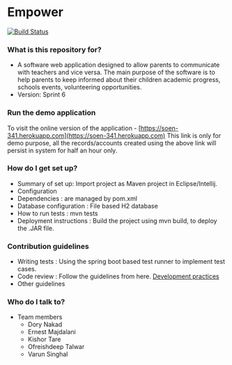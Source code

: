 # Empower #

[![Build Status](https://travis-ci.com/varunsinghal/soen-341.svg?branch=master)](https://travis-ci.com/varunsinghal/soen-341)

### What is this repository for? ###

* A software web application designed to allow parents to communicate with teachers and vice versa. The main purpose of the software is to help parents to keep informed about their children academic progress, schools events, volunteering opportunities. 
* Version: Sprint 6


### Run the demo application ###
To visit the online version of the application - [https://soen-341.herokuapp.com](https://soen-341.herokuapp.com)
This link is only for demo purpose, all the records/accounts created using the above link will persist in system for half an hour only.

### How do I get set up? ###

* Summary of set up: Import project as Maven project in Eclipse/Intellij.
* Configuration
* Dependencies : are managed by pom.xml
* Database configuration : File based H2 database
* How to run tests : mvn tests
* Deployment instructions : Build the project using mvn build, to deploy the .JAR file.

### Contribution guidelines ###

* Writing tests : Using the spring boot based test runner to implement test cases.
* Code review : Follow the guidelines from here. [Development practices](https://github.com/varunsinghal/soen-341/wiki/Development-Best-Practices)
* Other guidelines

### Who do I talk to? ###

* Team members
  * Dory Nakad
  * Ernest Majdalani
  * Kishor Tare
  * Ofreishdeep Talwar
  * Varun Singhal
